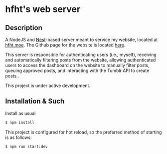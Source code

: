 # hfht's web server #
## Description

A NodeJS and [Nest](https://github.com/nestjs/nest)-based server meant to service my website, located at [hfht.moe](https://hfht.moe). The Github page for the website is located [here](https://github.com/ntriche/hfht-website). 

This server is responsible for authenticating users (i.e., myself), receiving and automatically filtering posts from the website, allowing authenticated users to access the dashboard on the website to manually filter posts, queuing approved posts, and interacting with the Tumblr API to create posts.. 

This project is under active development.

## Installation & Such

Install as usual

```bash
$ npm install
```

This project is configured for hot reload, so the preferred method of starting is as follows:

```bash
$ npm run start:dev
```